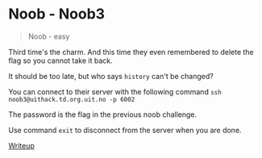# Noob - Noob3

> Noob - easy

Third time's the charm. And this time they even remembered to delete the flag so you cannot take it back.

It should be too late, but who says `history` can't be changed?

You can connect to their server with the following command `ssh noob3@uithack.td.org.uit.no -p 6002`

The password is the flag in the previous noob challenge.

Use command `exit` to disconnect from the server when you are done.

[Writeup](writeup/writeup.md)
